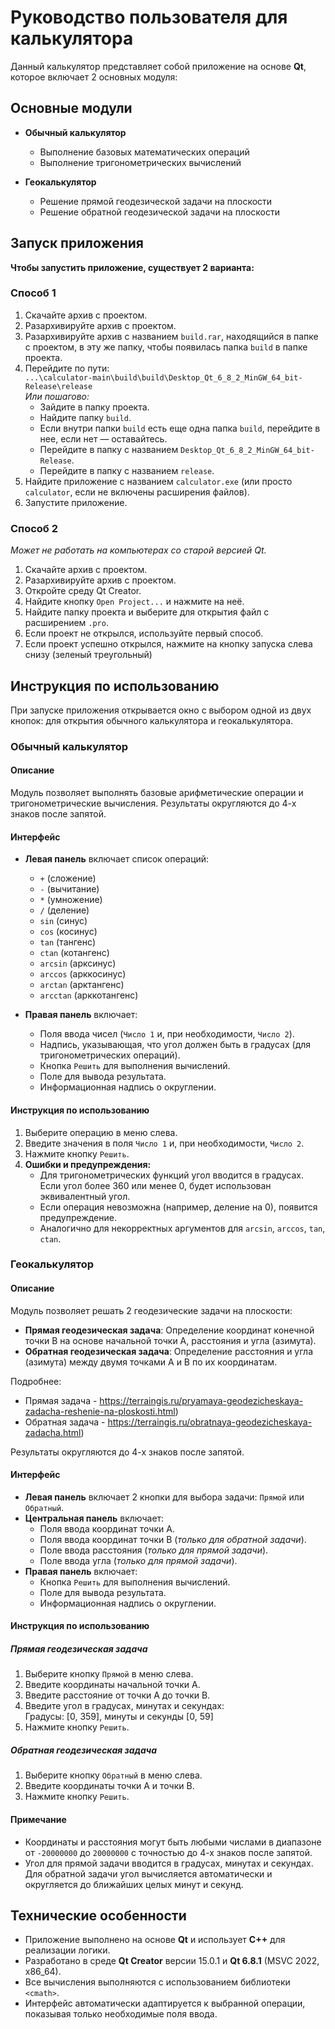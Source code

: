 # Руководство пользователя для калькулятора

Данный калькулятор представляет собой приложение на основе **Qt**, которое включает 2 основных модуля:

## Основные модули

- **Обычный калькулятор**  
  - Выполнение базовых математических операций  
  - Выполнение тригонометрических вычислений  

- **Геокалькулятор**  
  - Решение прямой геодезической задачи на плоскости  
  - Решение обратной геодезической задачи на плоскости  

## Запуск приложения

**Чтобы запустить приложение, существует 2 варианта:**

### Способ 1
1. Скачайте архив с проектом.  
2. Разархивируйте архив с проектом.  
3. Разархивируйте архив с названием `build.rar`, находящийся в папке с проектом, в эту же папку, чтобы появилась папка `build` в папке проекта.  
4. Перейдите по пути:  
   `...\calculator-main\build\build\Desktop_Qt_6_8_2_MinGW_64_bit-Release\release`  
   *Или пошагово:*  
   - Зайдите в папку проекта.  
   - Найдите папку `build`.  
   - Если внутри папки `build` есть еще одна папка `build`, перейдите в нее, если нет — оставайтесь.  
   - Перейдите в папку с названием `Desktop_Qt_6_8_2_MinGW_64_bit-Release`.  
   - Перейдите в папку с названием `release`.  
5. Найдите приложение с названием `calculator.exe` (или просто `calculator`, если не включены расширения файлов).  
6. Запустите приложение.  

### Способ 2  
*Может не работать на компьютерах со старой версией Qt.*  
1. Скачайте архив с проектом.  
2. Разархивируйте архив с проектом.  
3. Откройте среду Qt Creator.  
4. Найдите кнопку `Open Project...` и нажмите на неё.  
5. Найдите папку проекта и выберите для открытия файл с расширением `.pro`.  
6. Если проект не открылся, используйте первый способ.  
7. Если проект успешно открылся, нажмите на кнопку запуска слева снизу (зеленый треугольный)  

## Инструкция по использованию

При запуске приложения открывается окно с выбором одной из двух кнопок: для открытия обычного калькулятора и геокалькулятора.

### Обычный калькулятор

#### Описание
Модуль позволяет выполнять базовые арифметические операции и тригонометрические вычисления. Результаты округляются до 4-х знаков после запятой.

#### Интерфейс
- **Левая панель** включает список операций:  
  - `+` (сложение)  
  - `-` (вычитание)  
  - `*` (умножение)  
  - `/` (деление)  
  - `sin` (синус)  
  - `cos` (косинус)  
  - `tan` (тангенс)  
  - `ctan` (котангенс)  
  - `arcsin` (арксинус)  
  - `arccos` (арккосинус)  
  - `arctan` (арктангенс)  
  - `arcctan` (арккотангенс)  

- **Правая панель** включает:  
  - Поля ввода чисел (`Число 1` и, при необходимости, `Число 2`).  
  - Надпись, указывающая, что угол должен быть в градусах (для тригонометрических операций).  
  - Кнопка `Решить` для выполнения вычислений.  
  - Поле для вывода результата.  
  - Информационная надпись о округлении.  

#### Инструкция по использованию
1. Выберите операцию в меню слева.  
2. Введите значения в поля `Число 1` и, при необходимости, `Число 2`.  
3. Нажмите кнопку `Решить`.  
4. **Ошибки и предупреждения:**  
   - Для тригонометрических функций угол вводится в градусах. Если угол более 360 или менее 0, будет использован эквивалентный угол.  
   - Если операция невозможна (например, деление на 0), появится предупреждение.  
   - Аналогично для некорректных аргументов для `arcsin`, `arccos`, `tan`, `ctan`.

### Геокалькулятор

#### Описание
Модуль позволяет решать 2 геодезические задачи на плоскости:  
- **Прямая геодезическая задача**: Определение координат конечной точки B на основе начальной точки A, расстояния и угла (азимута).  
- **Обратная геодезическая задача**: Определение расстояния и угла (азимута) между двумя точками A и B по их координатам.  

Подробнее:  
- Прямая задача - https://terraingis.ru/pryamaya-geodezicheskaya-zadacha-reshenie-na-ploskosti.html)  
- Обратная задача - https://terraingis.ru/obratnaya-geodezicheskaya-zadacha.html)  

Результаты округляются до 4-х знаков после запятой.

#### Интерфейс
- **Левая панель** включает 2 кнопки для выбора задачи: `Прямой` или `Обратный`.  
- **Центральная панель** включает:  
  - Поля ввода координат точки A.  
  - Поля ввода координат точки B (*только для обратной задачи*).  
  - Поле ввода расстояния (*только для прямой задачи*).  
  - Поле ввода угла (*только для прямой задачи*).  
- **Правая панель** включает:  
  - Кнопка `Решить` для выполнения вычислений.  
  - Поле для вывода результата.  
  - Информационная надпись о округлении.  

#### Инструкция по использованию

##### Прямая геодезическая задача
1. Выберите кнопку `Прямой` в меню слева.  
2. Введите координаты начальной точки A.  
3. Введите расстояние от точки A до точки B.  
4. Введите угол в градусах, минутах и секундах:  
    Градусы: [0, 359], минуты и секунды [0, 59]  
5. Нажмите кнопку `Решить`.  

##### Обратная геодезическая задача
1. Выберите кнопку `Обратный` в меню слева.  
2. Введите координаты точки A и точки B.  
3. Нажмите кнопку `Решить`.  

#### Примечание
- Координаты и расстояния могут быть любыми числами в диапазоне от `-20000000` до `20000000` с точностью до 4-х знаков после запятой.  
- Угол для прямой задачи вводится в градусах, минутах и секундах. Для обратной задачи угол вычисляется автоматически и округляется до ближайших целых минут и секунд.

## Технические особенности
- Приложение выполнено на основе **Qt** и использует **C++** для реализации логики.  
- Разработано в среде **Qt Creator** версии 15.0.1 и **Qt 6.8.1** (MSVC 2022, x86_64).  
- Все вычисления выполняются с использованием библиотеки `<cmath>`.  
- Интерфейс автоматически адаптируется к выбранной операции, показывая только необходимые поля ввода.
